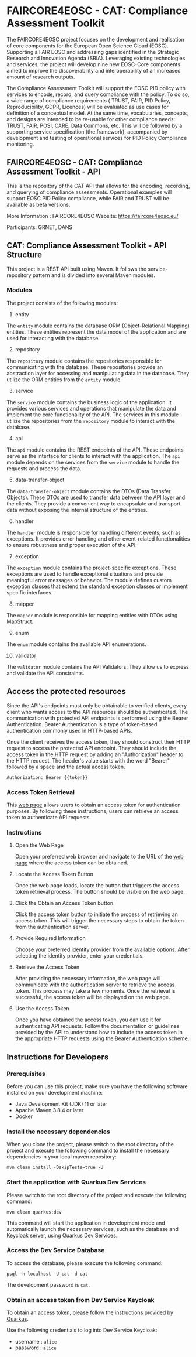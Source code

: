 # FAIRCORE4EOSC - CAT: Compliance Assessment Toolkit
The FAIRCORE4EOSC project focuses on the development and realisation of core components for the European Open Science Cloud (EOSC). Supporting a FAIR EOSC and addressing gaps identified in the Strategic Research and Innovation Agenda (SRIA). Leveraging existing technologies and services, the project will develop nine new EOSC-Core components aimed to improve the discoverability and interoperability of an increased amount of research outputs.

The Compliance Assessment Toolkit will support the EOSC PID policy with services to encode, record, and query compliance with the policy. To do so, a wide range of compliance requirements ( TRUST, FAIR, PID Policy, Reproducibility, GDPR, Licences) will be evaluated as use cases for definition of a conceptual model. At the same time, vocabularies, concepts, and designs are intended to be re-usable for other compliance needs: TRUST, FAIR, POSI, CARE, Data Commons, etc. This will be followed by a supporting service specification (the framework), accompanied  by development and testing of operational services for PID Policy Compliance monitoring.

## FAIRCORE4EOSC - CAT: Compliance Assessment Toolkit - API

This is the repository of the CAT API that allows for the encoding, recording, and querying of compliance assessments. Operational examples will support EOSC PID Policy compliance, while FAIR and TRUST will be available as beta versions.

More Information : FAIRCORE4EOSC Website: https://faircore4eosc.eu/

Participants: GRNET, DANS

## CAT: Compliance Assessment Toolkit - API Structure

This project is a REST API built using Maven. It follows the service-repository pattern and is divided into several Maven modules.

### Modules

The project consists of the following modules:

1) entity

The `entity` module contains the database ORM (Object-Relational Mapping) entities. These entities represent the data model of the application 
and are used for interacting with the database.

2) repository

The `repository` module contains the repositories responsible for communicating with the database. These repositories provide an abstraction layer for accessing and manipulating data in the database. 
They utilize the ORM entities from the `entity` module.

3) service

The `service` module contains the business logic of the application. It provides various services and operations that manipulate the data and implement the core functionality of the API. 
The services in this module utilize the repositories from the `repository` module to interact with the database.

4) api

The `api` module contains the REST endpoints of the API. These endpoints serve as the interface for clients to interact with the application. 
The `api` module depends on the services from the `service` module to handle the requests and process the data.

5) data-transfer-object

The `data-transfer-object` module contains the DTOs (Data Transfer Objects). These DTOs are used to transfer data between the API layer and the clients. 
They provide a convenient way to encapsulate and transport data without exposing the internal structure of the entities.

6) handler

The `handler` module is responsible for handling different events, such as exceptions. 
It provides error handling and other event-related functionalities to ensure robustness and proper execution of the API.

7) exception

The `exception` module contains the project-specific exceptions. These exceptions are used to handle exceptional situations and provide meaningful error messages or behavior. 
The module defines custom exception classes that extend the standard exception classes or implement specific interfaces.

8) mapper

The `mapper` module is responsible for mapping entities with DTOs using MapStruct.

9) enum

The `enum` module contains the available API enumerations.

10) validator

The `validator` module contains the API Validators. They allow us to express and validate the API constraints.

## Access the protected resources

Since the API's endpoints must only be obtainable to verified clients, every client who wants access to the API resources should be authenticated.
The communication with protected API endpoints is performed using the Bearer Authentication. Bearer Authentication is a type of token-based authentication commonly used in HTTP-based APIs.

Once the client receives the access token, they should construct their HTTP request to access the protected API endpoint. They should include the access token in the HTTP request by adding an "Authorization" header to the HTTP request.
The header's value starts with the word "Bearer" followed by a space and the actual access token.

`Authorization: Bearer {{token}}`

### Access Token Retrieval

This [web page](https://api.cat.argo.grnet.gr/) allows users to obtain an access token for authentication purposes. By following these instructions, users can retrieve an access token to authenticate API requests.

### Instructions

1. Open the Web Page

   Open your preferred web browser and navigate to the URL of the [web page](https://api.cat.argo.grnet.gr/) where the access token can be obtained.

2. Locate the Access Token Button

   Once the web page loads, locate the button that triggers the access token retrieval process. The button should be visible on the web page.

3. Click the Obtain an Access Token button

   Click the access token button to initiate the process of retrieving an access token. This will trigger the necessary steps to obtain the token from the authentication server.

4. Provide Required Information
   
   Choose your preferred identity provider from the available options. After selecting the identity provider, enter your credentials.

5. Retrieve the Access Token

   After providing the necessary information, the web page will communicate with the authentication server to retrieve the access token. This process may take a few moments. Once the retrieval is successful, the access token will be displayed on the web page.

6. Use the Access Token

   Once you have obtained the access token, you can use it for authenticating API requests. Follow the documentation or guidelines provided by the API to understand how to include the access token in the appropriate HTTP requests using the Bearer Authentication scheme.

## Instructions for Developers

### Prerequisites

Before you can use this project, make sure you have the following software installed on your development machine:

- Java Development Kit (JDK) 11 or later
- Apache Maven  3.8.4 or later
- Docker

### Install the necessary dependencies

When you clone the project, please switch to the root directory of the project and execute the following command to install the necessary dependencies in your local maven repository:

`mvn clean install -DskipTests=true -U`

### Start the application with Quarkus Dev Services

Please switch to the root directory of the project and execute the following command:

`mvn clean quarkus:dev`

This command will start the application in development mode and automatically launch the necessary services, such as the database and Keycloak server, using Quarkus Dev Services.

### Access the Dev Service Database

To access the database, please execute the following command:

`psql -h localhost -U cat -d cat`

The development password is `cat`.

### Obtain an access token from Dev Service Keycloak

To obtain an access token, please follow the instructions provided by [Quarkus](https://quarkus.io/guides/security-openid-connect-dev-services#dev-services-for-keycloak).

Use the following credentials to log into Dev Service Keycloak:

- username : `alice`
- password : `alice`